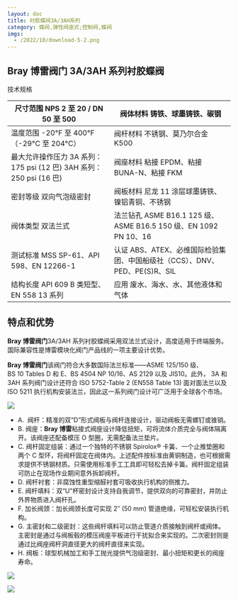 ```yaml
---
layout: doc
title: 衬胶蝶阀3A/3AH系列
category: 蝶阀,弹性阀座式;控制阀,蝶阀
imgs:
  - /2022/10/download-5-2.png
---
```


## Bray 博雷阀门 3A/3AH 系列衬胶蝶阀

技术规格

| 尺寸范围 NPS 2 至 20 / DN 50 至 500                                 | 阀体材料 铸铁、球墨铸铁、碳钢                                              |
| ------------------------------------------------------------------- | -------------------------------------------------------------------------- |
| 温度范围 \-20°F 至 400°F（-29°C 至 204°C）                          | 阀杆材料 不锈钢、莫乃尔合金 K500                                           |
| 最大允许操作压力 3A 系列：175 psi (12 巴) 3AH 系列：250 psi (16 巴) | 阀座材料 粘接 EPDM、粘接 BUNA-N、粘接 FKM                                  |
| 密封等级 双向气泡级密封                                             | 阀板材料 尼龙 11 涂层球墨铸铁、镍铝青铜、不锈钢                            |
| 阀体类型 双法兰式                                                   | 法兰钻孔 ASME B16.1 125 级、ASME B16.5 150 级、EN 1092 PN 10、16           |
| 测试标准 MSS SP-61、API 598、EN 12266-1                             | 认证 ABS、ATEX、必维国际检验集团、中国船级社（CCS）、DNV、PED、PE(S)R、SIL |
| 结构长度 API 609 B 类短型、EN 558 13 系列                           | 应用 废水、海水、水、其他液体和气体                                        |

## 特点和优势

**Bray 博雷阀门**3A/3AH 系列衬胶蝶阀采用双法兰式设计，高度适用于终端服务。国际兼容性是博雷模块化阀门产品线的一项主要设计优势。

**Bray 博雷阀门**该阀门符合大多数国际法兰标准——ASME 125/150 级、BS 10 Tables D 和 E、BS 4504 NP 10/16、AS 2129 以及 JIS10。此外， 3A 和 3AH 系列阀门设计还符合 ISO 5752-Table 2 (EN558 Table 13) 面对面法兰以及 ISO 5211 执行机构安装法兰，因此这一系列阀门设计可广泛用于全球各个市场。

![](/2022/10/download-2-3-721x1024.png)

- A.  阀杆：精准的双“D”形式阀板与阀杆连接设计，驱动阀板无需螺钉或锥销。
- B. 阀座：**Bray 博雷**粘接式阀座设计降低扭矩，可将流体介质完全与阀体隔离开。该阀座还配备模压 O 型圈，无需配备法兰垫片。
- C. 阀杆固定组装：通过一个独特的不锈钢 Spirolox® 卡簧、一个止推垫圈和两个 C 型环，将阀杆固定在阀体内。上述配件按标准由黄铜制造，也可根据需求提供不锈钢材质。只需使用标准手工工具即可轻松去掉卡簧。阀杆固定组装可防止在现场作业期间意外拆卸阀杆。
- D. 阀杆衬套：非腐蚀性重型缩醛衬套可吸收执行机构的侧推力。
- E. 阀杆填料：双“U”杯密封设计支持自我调节，提供双向的可靠密封，并防止外界物质进入阀杆孔。
- F. 加长阀颈：加长阀颈长度可实现 2″ (50 mm) 管道绝缘，可轻松安装执行机构。
- G. 主密封和二级密封：这些阀杆填料可以防止管道介质接触到阀杆或阀体。主密封是通过与阀板毂的模压阀座平板进行干扰拟合来实现的。二次密封则是通过比阀座阀杆洞直径更大的阀杆直径来实现。
- H. 阀板：球型机械加工和手工抛光提供气泡级密封、最小扭矩和更长的阀座寿命。

![](/2022/10/%E6%88%AA%E5%B1%8F2022-10-24-%E4%B8%8B%E5%8D%881.54.58-1024x505.png)

![](/2022/10/%E6%88%AA%E5%B1%8F2022-10-24-%E4%B8%8B%E5%8D%881.55.07-1024x571.png)
